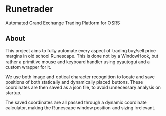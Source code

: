 # Runetrader

Automated Grand Exchange Trading Platform for OSRS

## About

This project aims to fully automate every aspect of trading buy/sell price margins in old school Runescape. This is done not by a WindowHook, but rather a primitive mouse and keyboard handler using pyautogui and a custom wrapper for it.

We use both image and optical character recognition to locate and save positions of both statically and dynamically placed buttons. These coordinates are then saved as a json file, to avoid unnecessary analysis on startup. 

The saved coordinates are all passed through a dynamic coordinate calculator, making the Runescape window position and sizing irrelevant.

